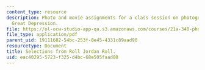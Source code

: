 ```yaml
---
content_type: resource
description: Photo and movie assignments for a class session on photographing the
  Great Depression.
file: https://ol-ocw-studio-app-qa.s3.amazonaws.com/courses/21a-348-photography-and-truth-spring-2008/eac402955723f325d4bc68e505faad88_MIT21A_348S08_jordan.pdf
file_type: application/pdf
parent_uid: 19111682-54bc-253f-8e45-4331c89aad90
resourcetype: Document
title: Selections from Roll Jordan Roll.
uid: eac40295-5723-f325-d4bc-68e505faad88
---
```


